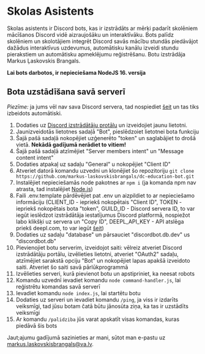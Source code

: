 # Skolas Asistents

Skolas asistents ir Discord bots, kas ir izstrādāts ar mērķi padarīt skolēniem mācīšanos Discord vidē aizraujošāku un interaktīvāku. Bots palīdz skolēniem un skolotājiem integrēt Discord savās mācību stundās piedāvājot dažādus interaktīvus uzdevumus, automātisku kanālu izveidi stundu pierakstiem un automātisku apmeklējumu reģistrēšanu. Botu izstrādāja Markus Ļaskovskis Brangals.

**Lai bots darbotos, ir nepieciešama NodeJS 16. versija**

## Bota uzstādīšana savā serverī

*Piezīme:* ja jums vēl nav sava Discord servera, tad nospiediet [šeit](https://discord.new/UqmwrxqAyyGc) un tas tiks izbeidots automātiski.
 
1. Dodaties uz [Discord izstrādātāju protālu](https://discord.com/developers/applications) un izveidojiet jaunu lietotni.
2. Jaunizveidotās lietotnes sadaļā "Bot", pieslēdzoiet lietotnei bota funkciju
3. Šajā pašā sadaļā nokopējiet uzģenerēto "token" un saglabājiet to drošā vietā. **Nekādā gadījumā nerādiet to vitiem!**
4. Šajā pašā sadaļā atzīmējiet "Server members intent" un "Message content intent"
5. Dodaties atpakaļ uz sadaļu "General" u nokopējiet "Client ID"
6. Atveriet datorā komandu uzvedni un klonējiet šo repozitoriju `git clone https://github.com/markus-laskovskisbrangals/dc-education-bot.git`
7. Instalējiet nepieciešamās node pakotnes ar `npm i` (ja komanda npm nav atrasta, tad instalējiet [Node.js](https://nodejs.org/en/))
8. Faili .env.template pārdēvējiet pat .env un aizpildiet to ar nepieciešamo informāciju (CLIENT_ID - iepriekš nokopētais "Client ID", TOKEN - iepriekš nokopētais bota "token", GUILD_ID - Discord servera ID, to var iegūt ieslēdzot izstrādātāja iestatījumus Discord platformā, nospiežot labo klikšķi uz servera un "Copy ID", DEEPL_API_KEY - API atslēga priekš deepl.com, to var iegūt [šeit](https://www.deepl.com/pro-api?cta=header-pro-api))
9. Dodaties uz sadaļu "database" un pārsauciet "discordbot.db.dev" us "discordbot.db"
10. Pievienojiet botu serverim, izveidojot saiti: vēlreiz atveriet Discord izstrādātāju portālu, izvēlieties lietotni, atveriet "OAuth2" sadaļu, atzīmējiet sarakstā opciju "Bot" un nokopējiet lapas apakšā izveidoto saiti. Atveriet šo saiti savā pārlūkprogrammā
11. Izvēlieties serveri, kurā pievienot botu un apstipriniet, ka neesat robots
12. Komandu uzvednī ievadiet komandu `node command-handler.js`, lai reģistrētu komandas savā serverī
13. Ievadiet komandu `node index.js`, lai startētu botu
14. Dodaties uz serveri un ievadiet komandu `/ping`, ja viss ir izdarīts veiksmīgi, tad jūsu botam čatā būtu jānosūta ziņa, ka tas ir uzstādīts veiksmīgi
15. Ar komandu `/palidziba` jūs varat apskatīt visas komandas, kuras piedāvā šis bots

Jaut;ajumu gadījumā sazinieties ar mani, sūtot man e-pastu uz markus.laskovskisbrangals@va.lv.